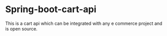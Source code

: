 # Spring-boot-cart-api
This is a cart api which can be integrated with any e commerce
project and is open source.

